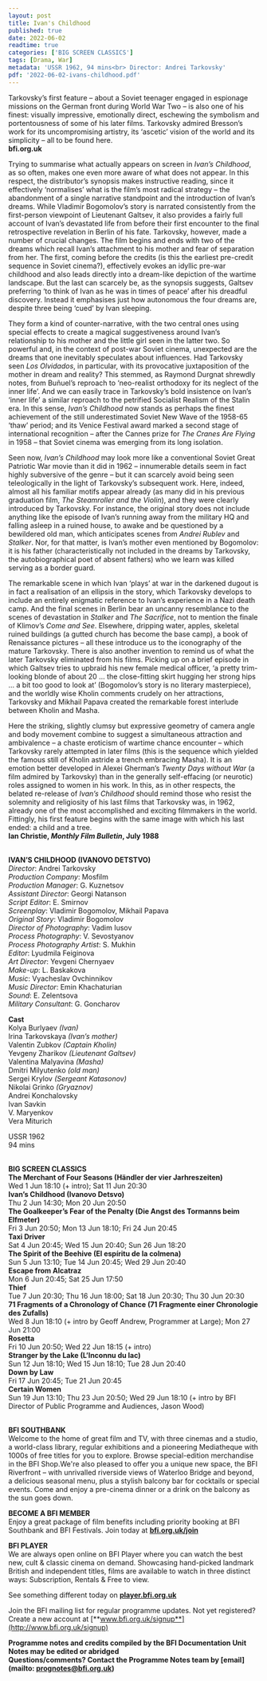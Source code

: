 ```yaml
---
layout: post
title: Ivan's Childhood
published: true
date: 2022-06-02
readtime: true
categories: ['BIG SCREEN CLASSICS']
tags: [Drama, War]
metadata: 'USSR 1962, 94 mins<br> Director: Andrei Tarkovsky'
pdf: '2022-06-02-ivans-childhood.pdf'
---
```


Tarkovsky’s first feature – about a Soviet teenager engaged in espionage missions on the German front during World War Two – is also one of his finest: visually impressive, emotionally direct, eschewing the symbolism and portentousness of some of his later films. Tarkovsky admired Bresson’s work for its uncompromising artistry, its ‘ascetic’ vision of the world and its simplicity – all to be found here.  
**bfi.org.uk**

Trying to summarise what actually appears on screen in _Ivan’s Childhood_, as so often, makes one even more aware of what does not appear. In this respect, the distributor’s synopsis makes instructive reading, since it effectively ‘normalises’ what is the film’s most radical strategy – the abandonment of a single narrative standpoint and the introduction of Ivan’s dreams. While Vladimir Bogomolov’s story is narrated consistently from the first-person viewpoint of Lieutenant Galtsev, it also provides a fairly full account of Ivan’s devastated life from before their first encounter to the final retrospective revelation in Berlin of his fate. Tarkovsky, however, made a number of crucial changes. The film begins and ends with two of the dreams which recall Ivan’s attachment to his mother and fear of separation from her. The first, coming before the credits (is this the earliest pre-credit sequence in Soviet cinema?), effectively evokes an idyllic pre-war childhood and also leads directly into a dream-like depiction of the wartime landscape. But the last can scarcely be, as the synopsis suggests, Galtsev preferring ‘to think of Ivan as he was in times of peace’ after his dreadful discovery. Instead it emphasises just how autonomous the four dreams are, despite three being ‘cued’ by Ivan sleeping.

They form a kind of counter-narrative, with the two central ones using special effects to create a magical suggestiveness around Ivan’s relationship to his mother and the little girl seen in the latter two. So powerful and, in the context of post-war Soviet cinema, unexpected are the dreams that one inevitably speculates about influences. Had Tarkovsky seen _Los Olvidados_, in particular, with its provocative juxtaposition of the mother in dream and reality? This stemmed, as Raymond Durgnat shrewdly notes, from Buñuel’s reproach to ‘neo-realist orthodoxy for its neglect of the inner life’. And we can easily trace in Tarkovsky’s bold insistence on Ivan’s ‘inner life’ a similar reproach to the petrified Socialist Realism of the Stalin era. In this sense, _Ivan’s Childhood_ now stands as perhaps the finest achievement of the still underestimated Soviet New Wave of the 1958-65 ‘thaw’ period; and its Venice Festival award marked a second stage of international recognition – after the Cannes prize for _The Cranes Are Flying_ in 1958 – that Soviet cinema was emerging from its long isolation.

Seen now, _Ivan’s Childhood_ may look more like a conventional Soviet Great Patriotic War movie than it did in 1962 – innumerable details seem in fact highly subversive of the genre – but it can scarcely avoid being seen teleologically in the light of Tarkovsky’s subsequent work. Here, indeed, almost all his familiar motifs appear already (as many did in his previous graduation film, _The Steamroller and the Violin_), and they were clearly introduced by Tarkovsky. For instance, the original story does not include anything like the episode of Ivan’s running away from the military HQ and falling asleep in a ruined house, to awake and be questioned by a bewildered old man, which anticipates scenes from _Andrei Rublev_ and _Stalker_. Nor, for that matter, is Ivan’s mother even mentioned by Bogomolov: it is his father (characteristically not included in the dreams by Tarkovsky, the autobiographical poet of absent fathers) who we learn was killed serving as a border guard.

The remarkable scene in which Ivan ‘plays’ at war in the darkened dugout is in fact a realisation of an ellipsis in the story, which Tarkovsky develops to include an entirely enigmatic reference to Ivan’s experience in a Nazi death camp. And the final scenes in Berlin bear an uncanny resemblance to the scenes of devastation in _Stalker_ and _The Sacrifice_, not to mention the finale of Klimov’s _Come and See_. Elsewhere, dripping water, apples, skeletal ruined buildings (a gutted church has become the base camp), a book of Renaissance pictures – all these introduce us to the iconography of the mature Tarkovsky. There is also another invention to remind us of what the later Tarkovsky eliminated from his films. Picking up on a brief episode in which Galtsev tries to upbraid his new female medical officer, ‘a pretty trim-looking blonde of about 20 ... the close-fitting skirt hugging her strong hips ... a bit too good to look at’ (Bogomolov’s story is no literary masterpiece), and the worldly wise Kholin comments crudely on her attractions, Tarkovsky and Mikhail Papava created the remarkable forest interlude between Kholin and Masha.

Here the striking, slightly clumsy but expressive geometry of camera angle and body movement combine to suggest a simultaneous attraction and ambivalence – a chaste eroticism of wartime chance encounter – which Tarkovsky rarely attempted in later films (this is the sequence which yielded the famous still of Kholin astride a trench embracing Masha). It is an emotion better developed in Alexei Gherman’s _Twenty Days without War_ (a film admired by Tarkovsky) than in the generally self-effacing (or neurotic) roles assigned to women in his work. In this, as in other respects, the belated re-release of _Ivan’s Childhood_ should remind those who resist the solemnity and religiosity of his last films that Tarkovsky was, in 1962, already one of the most accomplished and exciting filmmakers in the world. Fittingly, his first feature begins with the same image with which his last ended: a child and a tree.  
**Ian Christie, _Monthly Film Bulletin_, July 1988**
<br><br>

**IVAN’S CHILDHOOD (IVANOVO DETSTVO)**  
_Director_: Andrei Tarkovsky  
_Production Company_: Mosfilm  
_Production Manager_: G. Kuznetsov  
_Assistant Director_: Georgi Natanson  
_Script Editor_: E. Smirnov  
_Screenplay_: Vladimir Bogomolov,  Mikhail Papava  
_Original Story_: Vladimir Bogomolov  
_Director of Photography_: Vadim Iusov  
_Process Photography_: V. Sevostyanov  
_Process Photography Artist_: S. Mukhin  
_Editor_: Lyudmila Feiginova  
_Art Director_: Yevgeni Chernyaev  
_Make-up_: L. Baskakova  
_Music_: Vyacheslav Ovchinnikov  
_Music Director_: Emin Khachaturian  
_Sound_: E. Zelentsova  
_Military Consultant_: G. Goncharov

**Cast**  
Kolya Burlyaev _(Ivan)_  
Irina Tarkovskaya _(Ivan’s mother)_  
Valentin Zubkov _(Captain Kholin)_  
Yevgeny Zharikov _(Lieutenant Galtsev)_  
Valentina Malyavina _(Masha)_  
Dmitri Milyutenko _(old man)_  
Sergei Krylov _(Sergeant Katasonov)_  
Nikolai Grinko _(Gryaznov)_  
Andrei Konchalovsky  
Ivan Savkin  
V. Maryenkov  
Vera Miturich

USSR 1962  
94 mins
<br><br>

**BIG SCREEN CLASSICS**<br>
**The Merchant of Four Seasons  (Händler der vier Jarhreszeiten)**<br>
Wed 1 Jun 18:10 (+ intro); Sat 11 Jun 20:30<br>
**Ivan’s Childhood (Ivanovo Detsvo)**<br>
Thu 2 Jun 14:30; Mon 20 Jun 20:50<br>
**The Goalkeeper’s Fear of the Penalty (Die Angst des Tormanns beim Elfmeter)**<br>
Fri 3 Jun 20:50; Mon 13 Jun 18:10; Fri 24 Jun 20:45<br>
**Taxi Driver**<br>
Sat 4 Jun 20:45; Wed 15 Jun 20:40;  Sun 26 Jun 18:20<br>
**The Spirit of the Beehive  (El espíritu de la colmena)**<br>
Sun 5 Jun 13:10; Tue 14 Jun 20:45;  Wed 29 Jun 20:40<br>
**Escape from Alcatraz**<br>
Mon 6 Jun 20:45; Sat 25 Jun 17:50<br>
**Thief**<br>
Tue 7 Jun 20:30; Thu 16 Jun 18:00;  Sat 18 Jun 20:30; Thu 30 Jun 20:30<br>
**71 Fragments of a Chronology of Chance  (71 Fragmente einer Chronologie des Zufalls)**<br>
Wed 8 Jun 18:10 (+ intro by Geoff Andrew, Programmer at Large); Mon 27 Jun 21:00<br>
**Rosetta**<br>
Fri 10 Jun 20:50; Wed 22 Jun 18:15 (+ intro)<br>
**Stranger by the Lake (L’Inconnu du lac)**<br>
Sun 12 Jun 18:10; Wed 15 Jun 18:10;  Tue 28 Jun 20:40<br>
**Down by Law**<br>
Fri 17 Jun 20:45; Tue 21 Jun 20:45<br>
**Certain Women**<br>
Sun 19 Jun 13:10; Thu 23 Jun 20:50; Wed 29 Jun 18:10 (+ intro by BFI Director of Public Programme and Audiences, Jason Wood)<br>
<br>

**BFI SOUTHBANK**  
Welcome to the home of great film and TV, with three cinemas and a studio, a world-class library, regular exhibitions and a pioneering Mediatheque with 1000s of free titles for you to explore. Browse special-edition merchandise in the BFI Shop.We&#39;re also pleased to offer you a unique new space, the BFI Riverfront – with unrivalled riverside views of Waterloo Bridge and beyond, a delicious seasonal menu, plus a stylish balcony bar for cocktails or special events. Come and enjoy a pre-cinema dinner or a drink on the balcony as the sun goes down.  

**BECOME A BFI MEMBER**  
Enjoy a great package of film benefits including priority booking at BFI Southbank and BFI Festivals. Join today at [**bfi.org.uk/join**](http://www.bfi.org.uk/join)  

**BFI PLAYER**  
 We are always open online on BFI Player where you can watch the best new, cult &amp; classic cinema on demand. Showcasing hand-picked landmark British and independent titles, films are available to watch in three distinct ways: Subscription, Rentals &amp; Free to view.  

See something different today on [**player.bfi.org.uk**](https://player.bfi.org.uk)  

Join the BFI mailing list for regular programme updates. Not yet registered? Create a new account at [**www.bfi.org.uk/signup**](http://www.bfi.org.uk/signup)

**Programme notes and credits compiled by the BFI Documentation Unit  
Notes may be edited or abridged  
Questions/comments? Contact the Programme Notes team by [email](mailto: prognotes@bfi.org.uk)**

<!--stackedit_data:
eyJoaXN0b3J5IjpbLTIyOTg1MTM0Nl19
-->
